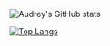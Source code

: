 ![Audrey's GitHub stats]([https://github-readme-stats.vercel.app/api?](https://github-readme-stats-git-masterrstaa-rickstaa.vercel.app/api?)username=audreyfabiola&theme=rose_pine&show_icons=true)

[![Top Langs](https://github-readme-stats-sigma-five.vercel.app/api/top-langs/?username=audreyfabiola&theme=rose_pine)](https://github-readme-stats-git-masterrstaa-rickstaa.vercel.app/api/top-langs/?username=jjeanjacques10)
